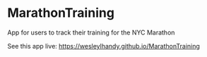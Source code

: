 # MarathonTraining
App for users to track their training for the NYC Marathon

See this app live: https://wesleylhandy.github.io/MarathonTraining